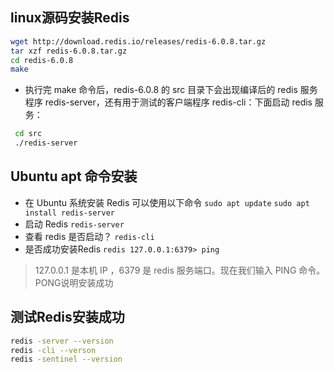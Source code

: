 
## linux源码安装Redis
```bash
wget http://download.redis.io/releases/redis-6.0.8.tar.gz
tar xzf redis-6.0.8.tar.gz
cd redis-6.0.8
make
```
- 执行完 make 命令后，redis-6.0.8 的 src 目录下会出现编译后的 redis 服务程序 redis-server，还有用于测试的客户端程序 redis-cli：下面启动 redis 服务：
```bash
 cd src
 ./redis-server
```
## Ubuntu apt 命令安装

- 在 Ubuntu 系统安装 Redis 可以使用以下命令
 `sudo apt update`
 `sudo apt install redis-server`
- 启动 Redis
 `redis-server`
- 查看 redis 是否启动？
 `redis-cli`
- 是否成功安装Redis
 `redis 127.0.0.1:6379> ping`
> 127.0.0.1 是本机 IP ，6379 是 redis 服务端口。现在我们输入 PING 命令。PONG说明安装成功

## 测试Redis安装成功
```bash
redis -server --version
redis -cli --verson
redis -sentinel --version
```
